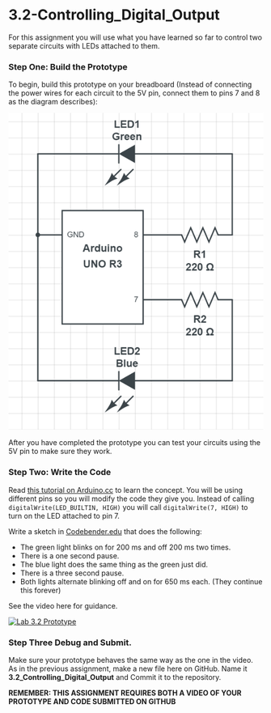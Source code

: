 # 3.2-Controlling_Digital_Output
For this assignment you will use what you have learned so far to control two separate circuits with LEDs attached to them.  

### Step One: Build the Prototype

To begin, build this prototype on your breadboard (Instead of connecting the power wires for each circuit to the 5V pin, connect them to pins 7 and 8 as the diagram describes):

![Lab 3.2 Prototype](Circuit_3.2.PNG)

After you have completed the prototype you can test your circuits using the 5V pin to make sure they work.

### Step Two: Write the Code

Read [this tutorial on Arduino.cc](https://www.arduino.cc/en/Tutorial/BuiltInExamples/Blink) to learn the concept.  You will be using different pins so you will modify the code they give you.  Instead of calling `digitalWrite(LED_BUILTIN, HIGH)` you will call `digitalWrite(7, HIGH)` to turn on the LED attached to pin 7.

Write a sketch in [Codebender.edu](https://edu.codebender.cc/class/1ajtp) that does the following:
- The green light blinks on for 200 ms and off 200 ms two times.
- There is a one second pause.
- The blue light does the same thing as the green just did.
- There is a three second pause.
- Both lights alternate blinking off and on for 650 ms each. (They continue this forever)

See the video here for guidance.

[![Lab 3.2 Prototype](http://img.youtube.com/vi/1TTnCqdSPqc/0.jpg)](https://www.youtube.com/watch?v=1TTnCqdSPqc "Lab 3.2 Prototype")

### Step Three Debug and Submit.

Make sure your prototype behaves the same way as the one in the video.  As in the previous assignment, make a new file here on GitHub.  Name it **3.2_Controlling_Digital_Output** and Commit it to the repository.

**REMEMBER: THIS ASSIGNMENT REQUIRES BOTH A VIDEO OF YOUR PROTOTYPE AND CODE SUBMITTED ON GITHUB**

